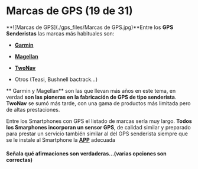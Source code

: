 # Marcas de GPS (19 de 31)

**![Marcas de GPS](./gps_files/Marcas de GPS.jpg)**Entre los **GPS Senderistas** las marcas más habituales son:

*   [**Garmin**](http://www.garmin.com/es-ES "Web de GARMIN")
    
*   [**Magellan**](http://www.magellangps.com/ "Web de MAGELLAN")  
    
*   [**TwoNav**](http://www.twonav.com/es/ "Web de TWONAV")  
    
*   Otros (Teasi, Bushnell bactrack...)
    

** Garmin y Magellan** son las que llevan más años en este tema, en verdad **son las pioneras en la fabricación de GPS de tipo senderista**. **TwoNav** se sumó más tarde, con una gama de productos más limitada pero de altas prestaciones.  

Entre los Smartphones con GPS el listado de marcas sería muy largo. **Todos los Smarphones incorporan un sensor GPS**, de calidad similar y preparado para prestar un servicio también similar al del GPS senderista siempre que se le instale al Smartphone la [**APP**](https://es.wikipedia.org/wiki/APP "APP en Wikipedia") adecuada  

#### Señala qué afirmaciones son verdaderas...(varias opciones son correctas)